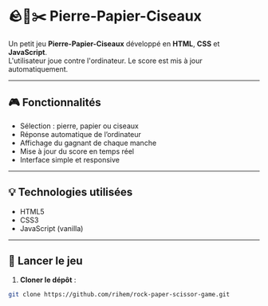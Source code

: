 # 🪨📄✂️ Pierre-Papier-Ciseaux

Un petit jeu **Pierre-Papier-Ciseaux** développé en **HTML**, **CSS** et **JavaScript**.  
L'utilisateur joue contre l'ordinateur. Le score est mis à jour automatiquement.

---

## 🎮 Fonctionnalités

- Sélection : pierre, papier ou ciseaux
- Réponse automatique de l’ordinateur
- Affichage du gagnant de chaque manche
- Mise à jour du score en temps réel
- Interface simple et responsive

---

## 💡 Technologies utilisées

- HTML5
- CSS3
- JavaScript (vanilla)

---

## 🚀 Lancer le jeu

1. **Cloner le dépôt** :
```bash
git clone https://github.com/rihem/rock-paper-scissor-game.git

